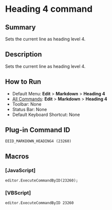 # Heading 4 command

## Summary

Sets the current line as heading level 4.

## Description

Sets the current line as heading level 4.

## How to Run

- Default Menu: **Edit** \> **Markdown** \> **Heading 4**
- [All Commands](../tools/all_commands): **Edit** \> **Markdown** \> **Heading 4**
- Toolbar: None
- Status Bar: None
- Default Keyboard Shortcut: None

## Plug-in Command ID

```
EEID_MARKDOWN_HEADING4 (23260)```

## Macros

### \[JavaScript\]

```
editor.ExecuteCommandByID(23260);
```

### \[VBScript\]

```
editor.ExecuteCommandByID 23260
```
